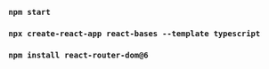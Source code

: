 ### `npm start`

### `npx create-react-app react-bases --template typescript`

### `npm install react-router-dom@6`
